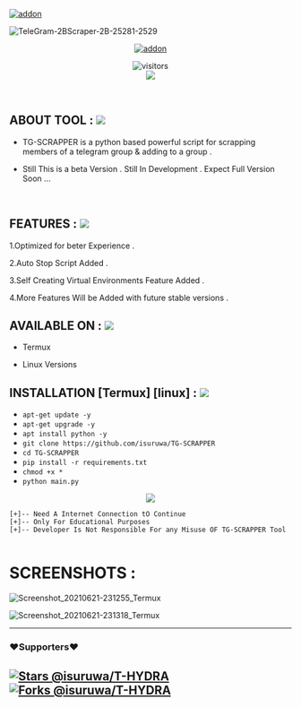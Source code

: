 <a href="https://github.com/isuruwa"><img title="addon" src="https://img.shields.io/badge/isuruwa-TGSCRAPPER-brightgreen?style=for-the-badge&logo=appveyor"></a>
<br>
<p align="center">

 ![TeleGram-2BScraper-2B-25281-2529](https://user-images.githubusercontent.com/72663288/126446260-a5c4135b-dae0-48e5-85cb-dd704367887e.PNG)

<p align="center">
<a href="https://github.com/isuruwa"><img title="addon" src="https://img.shields.io/badge/isuruwa-THUNTER-blueviolet?style=for-the-badge&logo=appveyor"></a>
<br>
<p align="center">
<img align="center" alt="visitors" src="https://visitor-badge.glitch.me/badge?page_id=isuruwatgscrapper" />
<br>
<a href="https://hits.seeyoufarm.com"><img src="https://hits.seeyoufarm.com/api/count/incr/badge.svg?url=https%3A%2F%2Fgithub.com%2Fisuruwa&count_bg=%2379C83D&title_bg=%23555555&icon=&icon_color=%23E7E7E7&title=hits&edge_flat=false"/></a>
</p>
<br>
 
<p>
  
## ABOUT TOOL : <img src="https://img.icons8.com/cute-clipart/50/000000/fire-element.png"/>
  
* TG-SCRAPPER is a python based powerful script for scrapping members of a telegram group & adding to a group . 
 
* Still This is a beta Version . Still In Development . Expect Full Version Soon ...
  
</p>

<br>
  
  
  
## FEATURES : <img src="https://img.icons8.com/cute-clipart/50/000000/fire-element.png"/>

<p>
  
1.Optimized for beter Experience . 
  
2.Auto Stop Script Added . 
 
3.Self Creating Virtual Environments Feature Added .
  
4.More Features Will be Added with future stable versions .
  
</p>

  
## AVAILABLE ON : <img src="https://img.icons8.com/cute-clipart/50/000000/fire-element.png"/>
  
* Termux

* Linux Versions
  
## INSTALLATION [Termux] [linux] : <img src="https://img.icons8.com/cute-clipart/50/000000/fire-element.png"/>
  
* `apt-get update -y`
* `apt-get upgrade -y`
* `apt install python -y`
* `git clone https://github.com/isuruwa/TG-SCRAPPER`
* `cd TG-SCRAPPER`
* `pip install -r requirements.txt`
* `chmod +x *`
* `python main.py`

<p align="center">
  
<img src="https://img.icons8.com/clouds/150/000000/sent.png"/>
  
```
[+]-- Need A Internet Connection tO Continue
[+]-- Only For Educational Purposes
[+]-- Developer Is Not Responsible For any Misuse OF TG-SCRAPPER Tool
  
```
  


# SCREENSHOTS : 
 
![Screenshot_20210621-231255_Termux](https://user-images.githubusercontent.com/72663288/122806440-eff4ac80-d2e7-11eb-9886-c01928019e91.jpg)

![Screenshot_20210621-231318_Termux](https://user-images.githubusercontent.com/72663288/122806458-f71bba80-d2e7-11eb-8540-ce1079304091.jpg)

 
 ---
### ❤️Supporters❤️ 
[![Stars @isuruwa/T-HYDRA](https://reporoster.com/stars/dark/isuruwa/TG-SCRAPPER)](https://github.com/isuruwa/TG-SCRAPPER/stargazers)
[![Forks @isuruwa/T-HYDRA](https://reporoster.com/forks/dark/isuruwa/TG-SCRAPPER)](https://github.com/isuruwa/TG-SCRAPPER/network/members)
---

